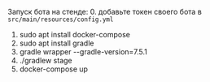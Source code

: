 Запуск бота на стенде:
0. добавьте токен своего бота в ```src/main/resources/config.yml```
1. sudo apt install docker-compose
2. sudo apt install gradle
3. gradle wrapper --gradle-version=7.5.1
4. ./gradlew stage
5. docker-compose up
